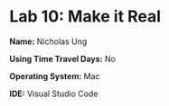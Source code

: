 # Lab 10: Make it Real

**Name:** Nicholas Ung

**Using Time Travel Days:** No

**Operating System:** Mac

**IDE:** Visual Studio Code